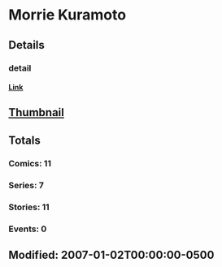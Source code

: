 # Morrie  Kuramoto 
## Details
### detail
#### [Link](http://marvel.com/comics/creators/2355/morrie_kuramoto?utm_campaign=apiRef&utm_source=225578a89fc76f3d20fbffda5d17a88d)
## [Thumbnail](http://i.annihil.us/u/prod/marvel/i/mg/f/b0/4bc37627dfbff.jpg)
## Totals
### Comics: 11
### Series: 7
### Stories: 11
### Events: 0
## Modified: 2007-01-02T00:00:00-0500